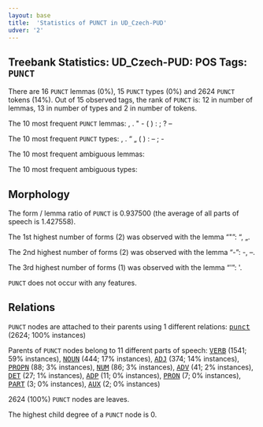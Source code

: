 ```yaml
---
layout: base
title:  'Statistics of PUNCT in UD_Czech-PUD'
udver: '2'
---
```


## Treebank Statistics: UD_Czech-PUD: POS Tags: `PUNCT`

There are 16 `PUNCT` lemmas (0%), 15 `PUNCT` types (0%) and 2624 `PUNCT` tokens (14%).
Out of 15 observed tags, the rank of `PUNCT` is: 12 in number of lemmas, 13 in number of types and 2 in number of tokens.

The 10 most frequent `PUNCT` lemmas: , . " - ( ) : ; ? –

The 10 most frequent `PUNCT` types:  , . “ „ ( ) : – ; -

The 10 most frequent ambiguous lemmas: 

The 10 most frequent ambiguous types:  



## Morphology

The form / lemma ratio of `PUNCT` is 0.937500 (the average of all parts of speech is 1.427558).

The 1st highest number of forms (2) was observed with the lemma “"”: “, „.

The 2nd highest number of forms (2) was observed with the lemma “-”: -, –.

The 3rd highest number of forms (1) was observed with the lemma “'”: '.

`PUNCT` does not occur with any features.


## Relations

`PUNCT` nodes are attached to their parents using 1 different relations: <tt><a href="cs_pud-dep-punct.html">punct</a></tt> (2624; 100% instances)

Parents of `PUNCT` nodes belong to 11 different parts of speech: <tt><a href="cs_pud-pos-VERB.html">VERB</a></tt> (1541; 59% instances), <tt><a href="cs_pud-pos-NOUN.html">NOUN</a></tt> (444; 17% instances), <tt><a href="cs_pud-pos-ADJ.html">ADJ</a></tt> (374; 14% instances), <tt><a href="cs_pud-pos-PROPN.html">PROPN</a></tt> (88; 3% instances), <tt><a href="cs_pud-pos-NUM.html">NUM</a></tt> (86; 3% instances), <tt><a href="cs_pud-pos-ADV.html">ADV</a></tt> (41; 2% instances), <tt><a href="cs_pud-pos-DET.html">DET</a></tt> (27; 1% instances), <tt><a href="cs_pud-pos-ADP.html">ADP</a></tt> (11; 0% instances), <tt><a href="cs_pud-pos-PRON.html">PRON</a></tt> (7; 0% instances), <tt><a href="cs_pud-pos-PART.html">PART</a></tt> (3; 0% instances), <tt><a href="cs_pud-pos-AUX.html">AUX</a></tt> (2; 0% instances)

2624 (100%) `PUNCT` nodes are leaves.

The highest child degree of a `PUNCT` node is 0.

